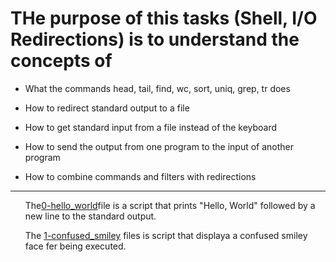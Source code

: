# THe purpose of this tasks (Shell, I/O Redirections) is to understand the concepts of

- What the commands head, tail, find, wc, sort, uniq, grep, tr does

- How to redirect standard output to a file

- How to get standard input from a file instead of the keyboard

- How to send the output from one program to the input of another program

- How to combine commands and filters with redirections
<hr />
<ol>

The[0-hello_world](./0-hello_world)file is a script that prints "Hello, World" followed by a new line to the standard output.

The [1-confused_smiley](./1-confused_smiley) files is script that displaya a confused smiley face fer being executed.

</ol>
